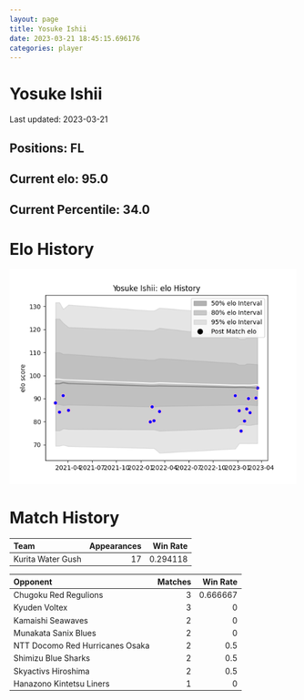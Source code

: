 ```yaml
---  
layout: page  
title: Yosuke Ishii  
date: 2023-03-21 18:45:15.696176  
categories: player  
---
```

# Yosuke Ishii


Last updated: 2023-03-21
## Positions: FL

## Current elo: 95.0

## Current Percentile: 34.0

# Elo History


![elo history](history_YosukeIshii.png)
# Match History


| Team              |   Appearances |   Win Rate |
|:------------------|--------------:|-----------:|
| Kurita Water Gush |            17 |   0.294118 |

| Opponent                        |   Matches |   Win Rate |
|:--------------------------------|----------:|-----------:|
| Chugoku Red Regulions           |         3 |   0.666667 |
| Kyuden Voltex                   |         3 |   0        |
| Kamaishi Seawaves               |         2 |   0        |
| Munakata Sanix Blues            |         2 |   0        |
| NTT Docomo Red Hurricanes Osaka |         2 |   0.5      |
| Shimizu Blue Sharks             |         2 |   0.5      |
| Skyactivs Hiroshima             |         2 |   0.5      |
| Hanazono Kintetsu Liners        |         1 |   0        |